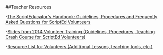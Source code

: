 ##Teacher Resources

-[The ScriptEducator's Handbook: Guidelines, Procedures and Frequently Asked Questions for ScriptEd Volunteers](https://docs.google.com/a/scripted.org/file/d/0B2fF2axUr9M_MW9KaXBoUWx0Z1U/edit)

-[Slides from 2014 Volunteer Training (Guidelines, Procedures, Teaching Crash Course for ScriptEd Volunteers)](https://docs.google.com/presentation/d/1guWXwNuANOFxd0CvcfUqnk_PFZsAN1didVEXfFy9Rc8/edit?usp=sharing)

-[Resource List for Volunteers (Additional Lessons, teaching tools, etc.)](https://github.com/ScriptEdcurriculum/curriculum/blob/master/resources/resource_list_for_volunteers.md)



